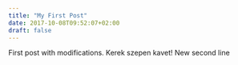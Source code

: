 ```yaml
---
title: "My First Post"
date: 2017-10-08T09:52:07+02:00
draft: false
---
```


First post with modifications. Kerek szepen kavet!
New second line 
